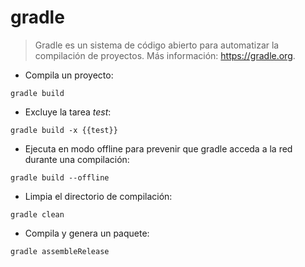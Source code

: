 # gradle

> Gradle es un sistema de código abierto para automatizar la compilación de proyectos.
> Más información: <https://gradle.org>.

- Compila un proyecto:

`gradle build`

- Excluye la tarea *test*:

`gradle build -x {{test}}`

- Ejecuta en modo offline para prevenir que gradle acceda a la red durante una compilación:

`gradle build --offline`

- Limpia el directorio de compilación:

`gradle clean`

- Compila y genera un paquete:

`gradle assembleRelease`

